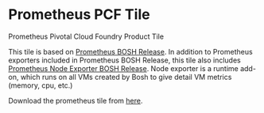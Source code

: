 # Prometheus PCF Tile
Prometheus Pivotal Cloud Foundry Product Tile

This tile is based on [Prometheus BOSH Release](https://github.com/cloudfoundry-community/prometheus-boshrelease). In addition to Prometheus exporters included in Prometheus BOSH Release, this tile also includes [Prometheus Node Exporter BOSH Release](https://github.com/cloudfoundry-community/node-exporter-boshrelease). Node exporter is a runtime add-on, which runs on all VMs created by Bosh to give detail VM metrics (memory, cpu, etc.)


Download the prometheus tile from [here](https://s3.amazonaws.com/pcf-softwares-57/prometheus-19.0.1.pivotal).
